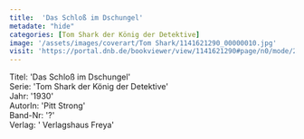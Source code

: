 ```yaml
---
title:  'Das Schloß im Dschungel'
metadate: "hide"
categories: [Tom Shark der König der Detektive]
image: '/assets/images/coverart/Tom Shark/1141621290_00000010.jpg'
visit: 'https://portal.dnb.de/bookviewer/view/1141621290#page/n0/mode/2up'
---
```

Titel: 'Das Schloß im Dschungel' <br>
Serie: 'Tom Shark der König der Detektive' <br>
Jahr: '1930' <br>
AutorIn: 'Pitt Strong' <br>
Band-Nr: '?' <br>
Verlag: ' Verlagshaus Freya'